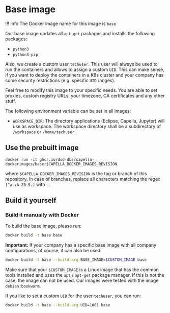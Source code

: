 <!--
 ~ SPDX-FileCopyrightText: Copyright DB InfraGO AG and contributors
 ~ SPDX-License-Identifier: Apache-2.0
 -->

# Base image

<!-- prettier-ignore -->
!!! info
    The Docker image name for this image is `base`

Our base image updates all `apt-get` packages and installs the following packages:

- `python3`
- `python3-pip`

Also, we create a custom user `techuser`. This user will always be used to run the
containers and allows to assign a custom `UID`. This can make sense, if you want to
deploy the containers in a K8s cluster and your company has some security restrictions
(e.g. specific `UID` ranges).

Feel free to modify this image to your specific needs. You are able to set proxies,
custom registry URLs, your timezone, CA certificates and any other stuff.

The following environment variable can be set in all images:

- `WORKSPACE_DIR`: The directory applications (Eclipse, Capella, Jupyter) will use as workspace.
  The workspace directory shall be a subdirectory of `/workspace` or `/home/techuser`.

## Use the prebuilt image

```
docker run -it ghcr.io/dsd-dbs/capella-dockerimages/base:$CAPELLA_DOCKER_IMAGES_REVISION
```

where `$CAPELLA_DOCKER_IMAGES_REVISION` is the tag or branch of this repository. In case of branches, replace all characters matching the regex `[^a-zA-Z0-9.]` with `-`.

## Build it yourself

### Build it manually with Docker

To build the base image, please run:

```zsh
docker build -t base base
```

**Important:**
If your company has a specific base image with all company configurations, of course,
it can also be used:

```zsh
docker build -t base --build-arg BASE_IMAGE=$CUSTOM_IMAGE base
```

Make sure that your `$CUSTOM_IMAGE` is a Linux image that has the common tools installed
and uses the `apt` / `apt-get` package manager. If this is not the case, the image
can not be used. Our images were tested with the image `debian:bookworm`.

If you like to set a custom `UID` for the user `techuser`, you can run:

```zsh
docker build -t base --build-arg UID=1001 base
```
